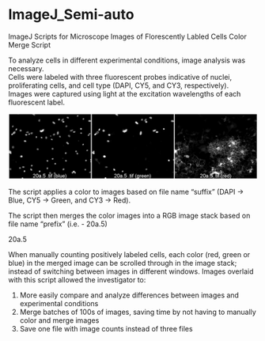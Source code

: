 # ImageJ_Semi-auto
ImageJ Scripts for Microscope Images of Florescently Labled Cells
Color Merge Script

To analyze cells in different experimental conditions, image analysis was necessary.  
Cells were labeled with three fluorescent probes indicative of nuclei, proliferating cells, and cell type (DAPI, CY5, and CY3, respectively).  
Images were captured using light at the excitation wavelengths of each fluorescent label.

![Same area imaged with three excitation wavelengths](https://github.com/caticoa3/ImageJ_Semi-auto/blob/master/ReadMe_images/BeforeRGB_Labeled1.png)
                 
The script applies a color to images based on file name “suffix” (DAPI -> Blue, CY5 -> Green, and CY3 -> Red).  
 
The script then merges the color images into a RGB image stack based on file name “prefix” (i.e. - 20a.5)

 
20a.5

When manually counting positively labeled cells, each color (red, green or blue) in the merged image can be scrolled through in the image stack; instead of switching between images in different windows. 
Images overlaid with this script allowed the investigator to: 
1) More easily compare and analyze differences between images and experimental conditions
2) Merge batches of 100s of images, saving time by not having to manually color and merge images
3) Save one file with image counts instead of three files
